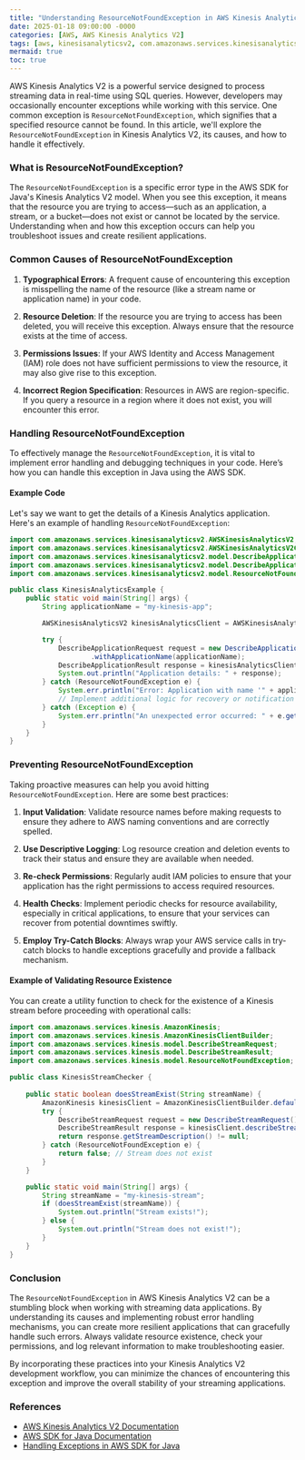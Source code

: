 ```yaml
---
title: "Understanding ResourceNotFoundException in AWS Kinesis Analytics V2"
date: 2025-01-18 09:00:00 -0000
categories: [AWS, AWS Kinesis Analytics V2]
tags: [aws, kinesisanalyticsv2, com.amazonaws.services.kinesisanalyticsv2.model]
mermaid: true
toc: true
---
```



AWS Kinesis Analytics V2 is a powerful service designed to process streaming data in real-time using SQL queries. However, developers may occasionally encounter exceptions while working with this service. One common exception is `ResourceNotFoundException`, which signifies that a specified resource cannot be found. In this article, we'll explore the `ResourceNotFoundException` in Kinesis Analytics V2, its causes, and how to handle it effectively.

### What is ResourceNotFoundException?

The `ResourceNotFoundException` is a specific error type in the AWS SDK for Java's Kinesis Analytics V2 model. When you see this exception, it means that the resource you are trying to access—such as an application, a stream, or a bucket—does not exist or cannot be located by the service. Understanding when and how this exception occurs can help you troubleshoot issues and create resilient applications.

### Common Causes of ResourceNotFoundException

1. **Typographical Errors**: A frequent cause of encountering this exception is misspelling the name of the resource (like a stream name or application name) in your code.

2. **Resource Deletion**: If the resource you are trying to access has been deleted, you will receive this exception. Always ensure that the resource exists at the time of access.

3. **Permissions Issues**: If your AWS Identity and Access Management (IAM) role does not have sufficient permissions to view the resource, it may also give rise to this exception.

4. **Incorrect Region Specification**: Resources in AWS are region-specific. If you query a resource in a region where it does not exist, you will encounter this error.

### Handling ResourceNotFoundException

To effectively manage the `ResourceNotFoundException`, it is vital to implement error handling and debugging techniques in your code. Here’s how you can handle this exception in Java using the AWS SDK.

#### Example Code

Let's say we want to get the details of a Kinesis Analytics application. Here's an example of handling `ResourceNotFoundException`:

```java
import com.amazonaws.services.kinesisanalyticsv2.AWSKinesisAnalyticsV2;
import com.amazonaws.services.kinesisanalyticsv2.AWSKinesisAnalyticsV2ClientBuilder;
import com.amazonaws.services.kinesisanalyticsv2.model.DescribeApplicationRequest;
import com.amazonaws.services.kinesisanalyticsv2.model.DescribeApplicationResult;
import com.amazonaws.services.kinesisanalyticsv2.model.ResourceNotFoundException;

public class KinesisAnalyticsExample {
    public static void main(String[] args) {
        String applicationName = "my-kinesis-app";

        AWSKinesisAnalyticsV2 kinesisAnalyticsClient = AWSKinesisAnalyticsV2ClientBuilder.defaultClient();

        try {
            DescribeApplicationRequest request = new DescribeApplicationRequest()
                    .withApplicationName(applicationName);
            DescribeApplicationResult response = kinesisAnalyticsClient.describeApplication(request);
            System.out.println("Application details: " + response);
        } catch (ResourceNotFoundException e) {
            System.err.println("Error: Application with name '" + applicationName + "' not found.");
            // Implement additional logic for recovery or notification
        } catch (Exception e) {
            System.err.println("An unexpected error occurred: " + e.getMessage());
        }
    }
}
```

### Preventing ResourceNotFoundException

Taking proactive measures can help you avoid hitting `ResourceNotFoundException`. Here are some best practices:

1. **Input Validation**: Validate resource names before making requests to ensure they adhere to AWS naming conventions and are correctly spelled.

2. **Use Descriptive Logging**: Log resource creation and deletion events to track their status and ensure they are available when needed.

3. **Re-check Permissions**: Regularly audit IAM policies to ensure that your application has the right permissions to access required resources.

4. **Health Checks**: Implement periodic checks for resource availability, especially in critical applications, to ensure that your services can recover from potential downtimes swiftly.

5. **Employ Try-Catch Blocks**: Always wrap your AWS service calls in try-catch blocks to handle exceptions gracefully and provide a fallback mechanism.

#### Example of Validating Resource Existence

You can create a utility function to check for the existence of a Kinesis stream before proceeding with operational calls:

```java
import com.amazonaws.services.kinesis.AmazonKinesis;
import com.amazonaws.services.kinesis.AmazonKinesisClientBuilder;
import com.amazonaws.services.kinesis.model.DescribeStreamRequest;
import com.amazonaws.services.kinesis.model.DescribeStreamResult;
import com.amazonaws.services.kinesis.model.ResourceNotFoundException;

public class KinesisStreamChecker {
    
    public static boolean doesStreamExist(String streamName) {
        AmazonKinesis kinesisClient = AmazonKinesisClientBuilder.defaultClient();
        try {
            DescribeStreamRequest request = new DescribeStreamRequest().withStreamName(streamName);
            DescribeStreamResult response = kinesisClient.describeStream(request);
            return response.getStreamDescription() != null;
        } catch (ResourceNotFoundException e) {
            return false; // Stream does not exist
        }
    }

    public static void main(String[] args) {
        String streamName = "my-kinesis-stream";
        if (doesStreamExist(streamName)) {
            System.out.println("Stream exists!");
        } else {
            System.out.println("Stream does not exist!");
        }
    }
}
```

### Conclusion

The `ResourceNotFoundException` in AWS Kinesis Analytics V2 can be a stumbling block when working with streaming data applications. By understanding its causes and implementing robust error handling mechanisms, you can create more resilient applications that can gracefully handle such errors. Always validate resource existence, check your permissions, and log relevant information to make troubleshooting easier.

By incorporating these practices into your Kinesis Analytics V2 development workflow, you can minimize the chances of encountering this exception and improve the overall stability of your streaming applications.

### References
- [AWS Kinesis Analytics V2 Documentation](https://docs.aws.amazon.com/kinesisanalytics/latest/apiv2/what-is.html)
- [AWS SDK for Java Documentation](https://docs.aws.amazon.com/sdk-for-java/latest/developer-guide/home.html)
- [Handling Exceptions in AWS SDK for Java](https://docs.aws.amazon.com/sdk-for-java/latest/developer-guide/java_dg_error_handling.html)